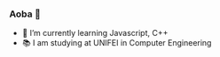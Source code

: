 ### Aoba 👋

- 🌱 I’m currently learning Javascript, C++
- :books: I am studying at UNIFEI in Computer Engineering



